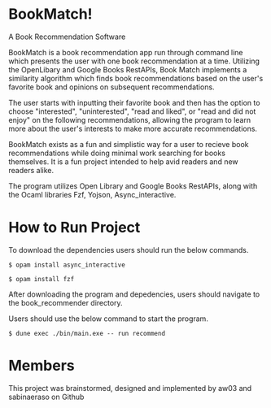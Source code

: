 # BookMatch!

A Book Recommendation Software

BookMatch is a book recommendation app run through command line which presents the user with one book recommendation at a time.
Utilizing the OpenLibary and Google Books RestAPIs, Book Match implements a similarity algorithm which finds book recommendations based on the user's favorite book and opinions on subsequent recommendations.

The user starts with inputting their favorite book and then has the option to choose "interested", "uninterested", "read and liked", or "read and did not enjoy" on the following recommendations, 
allowing the program to learn more about the user's interests to make more accurate recommendations.

BookMatch exists as a fun and simplistic way for a user to recieve book recommendations while doing minimal work searching for books themselves. It is a fun project intended to help avid readers and new readers alike. 

The program utilizes Open Library and Google Books RestAPIs, along with the Ocaml libraries Fzf, Yojson, Async_interactive. 

# How to Run Project

To download the dependencies users should run the below commands.

```
$ opam install async_interactive
```

```
$ opam install fzf
```

After downloading the program and depedencies, users should navigate to the book_recommender directory.

Users should use the below command to start the program.

```
$ dune exec ./bin/main.exe -- run recommend
```

# Members

This project was brainstormed, designed and implemented by aw03 and sabinaeraso on Github